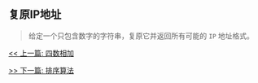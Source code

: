## 复原IP地址

> 给定一个只包含数字的字符串，复原它并返回所有可能的 `IP` 地址格式。


[<< 上一篇: 四数相加](1-数据结构与算法/四数相加.md)

[>> 下一篇: 排序算法](1-数据结构与算法/排序算法.md)
